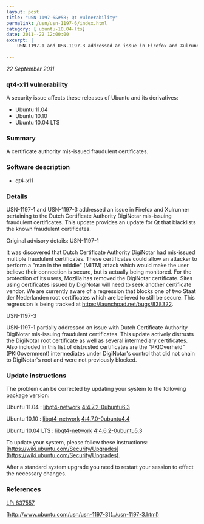 ```yaml
---
layout: post
title: "USN-1197-6&#58; Qt vulnerability"
permalink: /usn/usn-1197-6/index.html
category: [ ubuntu-10.04-lts]
date: 2011--22 12:00:00
excerpt: |
    USN-1197-1 and USN-1197-3 addressed an issue in Firefox and Xulrunner pertaining to the Dutch Certificate Authority DigiNotar mis-issuing fraudulent certificates. This update provides an update for Qt that blacklists the known fraudulent certificates.
    
--- 
```

 
 

*22 September 2011*

### qt4-x11 vulnerability

A security issue affects these releases of Ubuntu and its derivatives:

* Ubuntu 11.04
* Ubuntu 10.10
* Ubuntu 10.04 LTS

### Summary

A certificate authority mis-issued fraudulent certificates. 

### Software description

* qt4-x11 

### Details

USN-1197-1 and USN-1197-3 addressed an issue in Firefox and Xulrunner pertaining to the Dutch Certificate Authority DigiNotar mis-issuing fraudulent certificates. This update provides an update for Qt that blacklists the known fraudulent certificates.

Original advisory details: USN-1197-1

 It was discovered that Dutch Certificate Authority DigiNotar had mis-issued multiple fraudulent certificates. These certificates could allow an attacker to perform a &quot;man in the middle&quot; (MITM) attack which would make the user believe their connection is secure, but is actually being monitored. For the protection of its users, Mozilla has removed the DigiNotar certificate. Sites using certificates issued by DigiNotar will need to seek another certificate vendor. We are currently aware of a regression that blocks one of two Staat der Nederlanden root certificates which are believed to still be secure. This regression is being tracked at https://launchpad.net/bugs/838322.

 USN-1197-3

 USN-1197-1 partially addressed an issue with Dutch Certificate Authority DigiNotar mis-issuing fraudulent certificates. This update actively distrusts the DigiNotar root certificate as well as several intermediary certificates. Also included in this list of distrusted certificates are the &quot;PKIOverheid&quot; (PKIGovernment) intermediates under DigiNotar&#39;s control that did not chain to DigiNotar&#39;s root and were not previously blocked. 

### Update instructions

The problem can be corrected by updating your system to the following package version:

Ubuntu 11.04
 : [libqt4-network](https://launchpad.net/ubuntu/+source/qt4-x11) <span> [4:4.7.2-0ubuntu6.3](https://launchpad.net/ubuntu/+source/qt4-x11/4:4.7.2-0ubuntu6.3) </span> 

Ubuntu 10.10
 : [libqt4-network](https://launchpad.net/ubuntu/+source/qt4-x11) <span> [4:4.7.0-0ubuntu4.4](https://launchpad.net/ubuntu/+source/qt4-x11/4:4.7.0-0ubuntu4.4) </span> 

Ubuntu 10.04 LTS
 : [libqt4-network](https://launchpad.net/ubuntu/+source/qt4-x11) <span> [4:4.6.2-0ubuntu5.3](https://launchpad.net/ubuntu/+source/qt4-x11/4:4.6.2-0ubuntu5.3) </span> 

To update your system, please follow these instructions: [https://wiki.ubuntu.com/Security/Upgrades](https://wiki.ubuntu.com/Security/Upgrades).

After a standard system upgrade you need to restart your session to effect the necessary changes. 

### References

 
 [LP: 837557](https://launchpad.net/bugs/837557), 

 [http://www.ubuntu.com/usn/usn-1197-3](../usn-1197-3.html)
 

